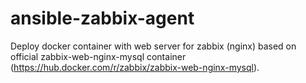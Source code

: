 # ansible-zabbix-agent
Deploy docker container with web server for zabbix (nginx) based on official zabbix-web-nginx-mysql container (https://hub.docker.com/r/zabbix/zabbix-web-nginx-mysql).
